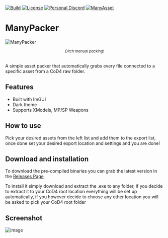 [![Build](https://github.com/Rex109/ManyPacker/actions/workflows/main.yml/badge.svg)](https://github.com/Rex109/ManyPacker/actions/workflows/main.yml)
[![License](https://img.shields.io/badge/license-CC_BY--NC_4.0-blue)](https://creativecommons.org/licenses/by-nc/4.0/)
[![Personal Discord](https://img.shields.io/discord/953653773962739793?color=%237289DA&label=Personal%20Discord&logo=discord&logoColor=%23FFFFFF)](https://discord.gg/QDYk75vBBk)
[![ManyAsset](https://img.shields.io/discord/585171589750849538?color=%23FF8711&label=ManyAsset&logo=discord&logoColor=%23FFFFFF)](https://discord.gg/v2TWkeR)


# ManyPacker

![ManyPacker](https://github.com/user-attachments/assets/9feb14a3-a047-4147-93ff-0f063f98eb10)
*<p align="center"><sub>Ditch manual packing!</sub></p>*
<br>
A simple asset packer that automatically grabs every file connected to a specific asset from a CoD4 raw folder.

## Features
- Built with ImGUI
- Dark theme
- Supports XModels, MP/SP Weapons

## How to use
Pick your desired assets from the left list and add them to the export list, once done set your desired export location and settings and you are done!

## Download and installation 
To download the pre-compiled binaries you can grab the latest version in the [Releases Page](https://github.com/Rex109/ManyPacker/releases)

To install it simply download and extract the .exe to any folder, if you decide to extract it to your CoD4 root location everything will be set up automatically, if you however decide to choose any other location you will be asked to pick your CoD4 root folder

## Screenshot
![image](https://github.com/user-attachments/assets/03af2109-e0fd-4013-aa27-60f91707e72f)
